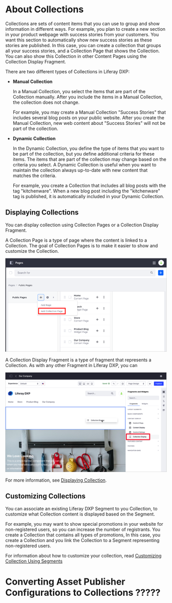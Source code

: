 # About Collections

Collections are sets of content items that you can use to group and show information in different ways. For example, you plan to create a new section in your product webpage with success stories from your customers. You want this section to automatically show new success stories as these stories are published. In this case, you can create a collection that groups all your success stories, and a Collection Page that shows the Collection. You can also show this Collection in other Content Pages using the Collection Display Fragment.

There are two different types of Collections in Liferay DXP:

- **Manual Collection**

    In a Manual Collection, you select the items that are part of the Collection manually. After you include the items in a Manual Collection, the collection does not change.

    For example, you may create a Manual Collection "Success Stories" that includes several blog posts on your public website. After you create the Manual Collection, new web content about "Success Stories" will not be part of the collection.

- **Dynamic Collection**

    In the Dynamic Collection, you define the type of items that you want to be part of the collection, but you define additional criteria for these items. The items that are part of the collection may change based on the criteria you select. A Dynamic Collection is useful when you want to maintain the collection always up-to-date with new content that matches the criteria.

    For example, you create a Collection that includes all blog posts with the tag "kitchenware". When a new blog post including the "kitchenware" tag is published, it is automatically included in your Dynamic Collection.

## Displaying Collections

You can display collection using Collection Pages or a Collection Display Fragment.

A Collection Page is a type of page where the content is linked to a Collection. The goal of Collection Pages is to make it easier to show and customize the Collection.

![You can display your Collection using a Collection Page](./about-collections-and-collection-pages/images/01.png)

A Collection Display Fragment is a type of fragment that represents a Collection. As with any other Fragment in Liferay DXP, you can 

![You can show the Collection's content using a Collection Display Fragment](./about-collections-and-collection-pages/images/02.png)

For more information, see [Displaying Collection](./displaying-collections.md).

## Customizing Collections

You can associate an existing Liferay DXP Segment to you Collection, to customize what Collection content is displayed based on the Segment.

For example, you may want to show special promotions in your website for non-registered users, so you can increase the number of registrants. You create a Collection that contains all types of promotions, In this case, you create a Collection and you link the Collection to a Segment representing non-registered users. 


For information about how to customize your collection, read [Customizing Collection Using Segments](./customizing-collections-using-segments.md)

# Converting Asset Publisher Configurations to Collections ?????